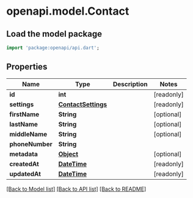 # openapi.model.Contact

## Load the model package
```dart
import 'package:openapi/api.dart';
```

## Properties
Name | Type | Description | Notes
------------ | ------------- | ------------- | -------------
**id** | **int** |  | [readonly] 
**settings** | [**ContactSettings**](ContactSettings.md) |  | [readonly] 
**firstName** | **String** |  | [optional] 
**lastName** | **String** |  | [optional] 
**middleName** | **String** |  | [optional] 
**phoneNumber** | **String** |  | 
**metadata** | [**Object**](.md) |  | [optional] 
**createdAt** | [**DateTime**](DateTime.md) |  | [readonly] 
**updatedAt** | [**DateTime**](DateTime.md) |  | [readonly] 

[[Back to Model list]](../README.md#documentation-for-models) [[Back to API list]](../README.md#documentation-for-api-endpoints) [[Back to README]](../README.md)


